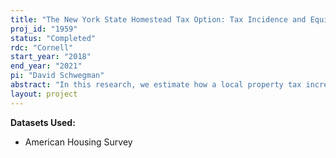 ```yaml
---
title: "The New York State Homestead Tax Option: Tax Incidence and Equity"
proj_id: "1959"
status: "Completed"
rdc: "Cornell"
start_year: "2018"
end_year: "2021"
pi: "David Schwegman"
abstract: "In this research, we estimate how a local property tax increase affects rental housing cost and maintenance quality. We construct a unit-level panel from the American Housing Survey from 1974 to 2005 to exploit within-city variation caused by the adoption of a unique tax law in several municipalities in New York State. In 1981, New York State created the Homestead Tax Option (HTO), which allowed local governments that adopted the law to charge rental complexes with four or more units a higher property tax rate than rental complexes of three or fewer units. To identify the effect of this policy on renters, we use the census-block code available in the restricted-use data to identify if a surveyed unit is located in a city that adopted the HTO. We then utilize the within-city tax rate changes caused by the HTO to estimate, within a difference-in-differences framework, if and to what degree property owners shift the burden of this tax onto renters. This policy-relevant parameter will give insight into the equity of the property tax system in an urban setting and identify how local tax structures, such as the property tax, contribute to increased housing costs."
layout: project
---
```


**Datasets Used:**

  - American Housing Survey 

